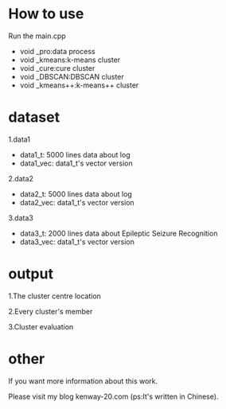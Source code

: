 # How to use
Run the main.cpp
- void _pro:data process
- void _kmeans:k-means cluster
- void _cure:cure cluster
- void _DBSCAN:DBSCAN cluster
- void _kmeans++:k-means++ cluster

# dataset
1.data1
- data1_t: 5000 lines data about log
- data1_vec: data1_t's vector version

2.data2
- data2_t: 5000 lines data about log
- data2_vec: data1_t's vector version

3.data3
- data3_t: 2000 lines data about Epileptic Seizure Recognition
- data3_vec: data1_t's vector version

# output
1.The cluster centre location

2.Every cluster's member

3.Cluster evaluation

# other
If you want more information about this work.

Please visit my blog kenway-20.com (ps:It's written in Chinese).
